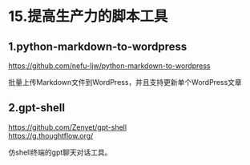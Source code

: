 # 15.提高生产力的脚本工具

## 1.python-markdown-to-wordpress

https://github.com/nefu-ljw/python-markdown-to-wordpress  

批量上传Markdown文件到WordPress，并且支持更新单个WordPress文章

## 2.gpt-shell

https://github.com/Zenyet/gpt-shell  
https://g.thoughtflow.org/  

仿shell终端的gpt聊天对话工具。